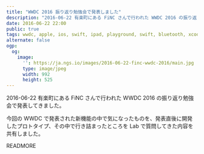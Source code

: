 ```yaml
---
title: "WWDC 2016 振り返り勉強会で発表しました"
description: "2016-06-22 有楽町にある FiNC さんで行われた WWDC 2016 の振り返り勉強会で Xcode Source Editor Extension と Swift Playground for iPad について発表してきました。"
date: 2016-06-22 22:00
public: true
tags: wwdc, apple, ios, swift, ipad, playground, swift, bluetooth, xcode, extension
alternate: false
ogp:
  og:
    image:
      '': https://ja.ngs.io/images/2016-06-22-finc-wwdc-2016/main.jpg
      type: image/jpeg
      width: 992
      height: 525
---
```


<script async class="speakerdeck-embed" data-id="8a29fbabded744a1bde3cf6acaab4e4f" data-ratio="1.33333333333333" src="//speakerdeck.com/assets/embed.js"></script>

2016-06-22 有楽町にある FiNC さんで行われた WWDC 2016 の振り返り勉強会で発表してきました。

今回の WWDC で発表された新機能の中で気になったものを、発表直後に開発したプロトタイプ、その中で行き詰まったところを Lab で質問してきた内容を共有しました。

READMORE




